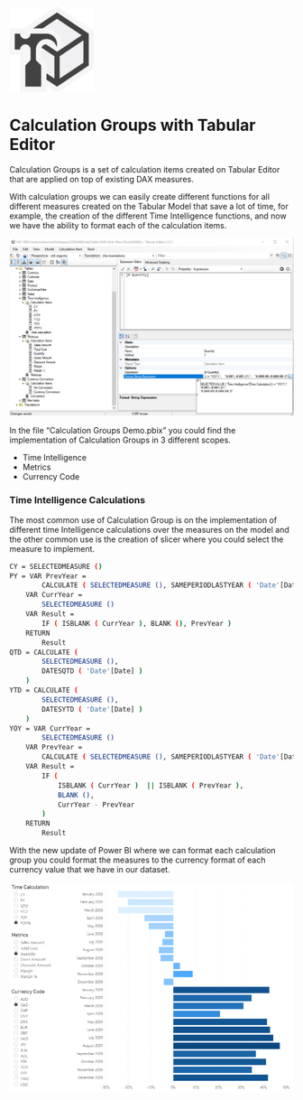 ![alt text](https://github.com/Justmaister/Calculation-Groups-in-DAX/blob/master/Images/tabular_editor_icon.png)

# Calculation Groups with Tabular Editor                

Calculation Groups is a set of calculation items created on Tabular Editor that are applied on top of existing DAX measures. 

With calculation groups we can easily create different functions for all different measures created on the Tabular Model that save a lot of time, for example, the creation of the different Time Intelligence functions, and now we have the ability to format each of the calculation items.  

![alt text](https://github.com/Justmaister/Calculation-Groups-in-DAX/blob/master/Images/Format_String.PNG)

In the file “Calculation Groups Demo.pbix” you could find the implementation of Calculation Groups in 3 different scopes. 

-	Time Intelligence
-	Metrics
-	Currency Code 

### Time Intelligence Calculations

The most common use of Calculation Group is on the implementation of different time Intelligence calculations over the measures on the model and the other common use is the creation of slicer where you could select the measure to implement. 

```sh
CY = SELECTEDMEASURE ()
PY = VAR PrevYear =
        CALCULATE ( SELECTEDMEASURE (), SAMEPERIODLASTYEAR ( 'Date'[Date] ) )
    VAR CurrYear =
        SELECTEDMEASURE ()
    VAR Result =
        IF ( ISBLANK ( CurrYear ), BLANK (), PrevYear )
    RETURN
        Result
QTD = CALCULATE (
        SELECTEDMEASURE (),
        DATESQTD ( 'Date'[Date] )
    )
YTD = CALCULATE (
        SELECTEDMEASURE (),
        DATESYTD ( 'Date'[Date] )
    )
YOY = VAR CurrYear =
        SELECTEDMEASURE ()
    VAR PrevYear =
        CALCULATE ( SELECTEDMEASURE (), SAMEPERIODLASTYEAR ( 'Date'[Date] ) )
    VAR Result =
        IF (
            ISBLANK ( CurrYear )  || ISBLANK ( PrevYear ),
            BLANK (),
            CurrYear - PrevYear
        )
    RETURN
        Result
```

With the new update of Power BI where we can format each calculation group you could format the measures to the currency format of each currency value that we have in our dataset. 




![alt text](https://github.com/Justmaister/Calculation-Groups-in-DAX/blob/master/Images/Calculation_Groups_in_Action.PNG)
